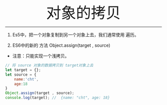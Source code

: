 <div align='center' ><font size='70'>对象的拷贝</font></div>

-----------------


1. Es5中，把一个对象复制到另一个对象上去，我们通常使用 遍历。

2. ES6中的新的 方法 Object.assign(target , source)

* 注意：只能实现一个浅拷贝。
```js
// 将 source 对象的数据拷贝到 target对象上去
let target = {};
let source = {
    name:'cht',
    age:18
}
Object.assign(target , source);
console.log(target); //  {name: "cht", age: 18}
```